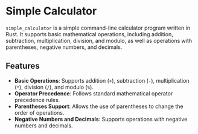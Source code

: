 # Simple Calculator  

`simple_calculator` is a simple command-line calculator program written in Rust. It supports basic mathematical operations, including addition, subtraction, multiplication, division, and modulo, as well as operations with parentheses, negative numbers, and decimals.  

## Features  
- **Basic Operations**: Supports addition (`+`), subtraction (`-`), multiplication (`*`), division (`/`), and modulo (`%`).  
- **Operator Precedence**: Follows standard mathematical operator precedence rules.  
- **Parentheses Support**: Allows the use of parentheses to change the order of operations.  
- **Negative Numbers and Decimals**: Supports operations with negative numbers and decimals.

